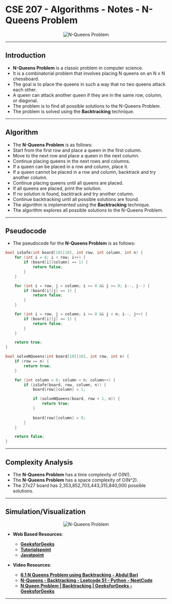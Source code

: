 # **CSE 207 - Algorithms - Notes - N-Queens Problem**

<p align="center">
    <img src="https://i.makeagif.com/media/11-20-2016/yzWFXo.gif" alt="N-Queens Problem"/>
</p>

---

## **Introduction**

- **N-Queens Problem** is a classic problem in computer science.
- It is a combinatorial problem that involves placing N queens on an N x N chessboard.
- The goal is to place the queens in such a way that no two queens attack each other.
- A queen can attack another queen if they are in the same row, column, or diagonal.
- The problem is to find all possible solutions to the N-Queens Problem.
- The problem is solved using the **Backtracking** technique.

---

## **Algorithm**

- The **N-Queens Problem** is as follows:
- Start from the first row and place a queen in the first column.
- Move to the next row and place a queen in the next column.
- Continue placing queens in the next rows and columns.
- If a queen can be placed in a row and column, place it.
- If a queen cannot be placed in a row and column, backtrack and try another column.
- Continue placing queens until all queens are placed.
- If all queens are placed, print the solution.
- If no solution is found, backtrack and try another column.
- Continue backtracking until all possible solutions are found.
- The algorithm is implemented using the **Backtracking** technique.
- The algorithm explores all possible solutions to the N-Queens Problem.

---

## **Pseudocode**

- The pseudocode for the **N-Queens Problem** is as follows:

```cpp
bool isSafe(int board[10][10], int row, int column, int n) {
    for (int i = 0; i < row; i++) {
        if (board[i][column] == 1) {
            return false;
        }
    }

    for (int i = row, j = column; i >= 0 && j >= 0; i--, j--) {
        if (board[i][j] == 1) {
            return false;
        }
    }

    for (int i = row, j = column; i >= 0 && j < n; i--, j++) {
        if (board[i][j] == 1) {
            return false;
        }
    }

    return true;
}

bool solveNQueens(int board[10][10], int row, int n) {
    if (row == n) {
        return true;
    }

    for (int column = 0; column < n; column++) {
        if (isSafe(board, row, column, n)) {
            board[row][column] = 1;

            if (solveNQueens(board, row + 1, n)) {
                return true;
            }
            
            board[row][column] = 0;
        }
    }

    return false;
}
```

---

## **Complexity Analysis**

- The **N-Queens Problem** has a time complexity of O(N!).
- The **N-Queens Problem** has a space complexity of O(N^2).
- The 27x27 board has 2,353,852,703,443,315,840,000 possible solutions.

---

## **Simulation/Visualization**

<p align="center">
    <img src="https://camo.githubusercontent.com/2bc286557548b178b2cfd33fc5d45f86a598c808445e7dc23d67b647811c2fdb/687474703a2f2f692e696d6775722e636f6d2f4e4c41464949742e676966" alt="N-Queens Problem"/>
</p>

- **Web Based Resources**:
  - [**GeeksforGeeks**](https://www.geeksforgeeks.org/n-queen-problem-backtracking-3/)
  - [**Tutorialspoint**](https://www.tutorialspoint.com/data_structures_algorithms/n_queen_problem.htm)
  - [**Javatpoint**](https://www.javatpoint.com/n-queens-problems)

- **Video Resources**:
  - [**6.1 N Queens Problem using Backtracking - Abdul Bari**](https://www.youtube.com/watch?v=xFv_Hl4B83A)
  - [**N-Queens - Backtracking - Leetcode 51 - Python - NeetCode**](https://www.youtube.com/watch?v=Ph95IHmRp5M)
  - [**N Queen Problem | Backtracking | GeeksforGeeks - GeeksforGeeks**](https://www.youtube.com/watch?v=0DeznFqrgAI)

---
